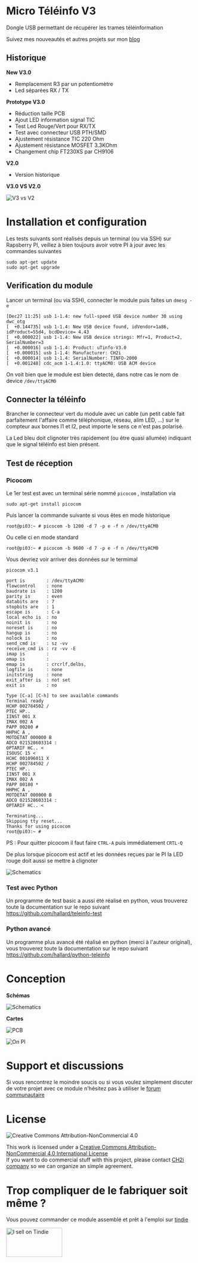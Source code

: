 # Micro Téléinfo V3

Dongle USB permettant de récupérer les trames téléinformation

Suivez mes nouveautés et autres projets sur mon [blog][4] 

## Historique


**New V3.0**

- Remplacement R3 par un potentiomètre
- Led séparées RX / TX

**Prototype V3.0**

- Réduction taille PCB
- Ajout LED information signal TIC
- Test Led Rouge/Vert pour RX/TX
- Test avec connecteur USB PTH/SMD
- Ajustement résistance TIC 220 Ohm
- Ajustement résistance MOSFET 3.3KOhm
- Changement chip FT230XS par CH9106

**V2.0**

- Version historique


**V3.0 VS V2.0**

![V3 vs V2](https://raw.github.com/hallard/teleinfo/main/uTeleinfo/pictures/MicroTeleinfo-3vs2.png)


# Installation et configuration

Les tests suivants sont réalisés depuis un terminal (ou via SSH) sur Rapsberry PI, veillez à bien toujours avoir votre PI à jour avec les commandes suivantes


```shell
sudo apt-get update
sudo apt-get upgrade
```

## Verification du module

Lancer un terminal (ou via SSH), connecter le module puis faites un `dmesg -e`

```shell
[Dec27 11:25] usb 1-1.4: new full-speed USB device number 30 using dwc_otg
[  +0.144735] usb 1-1.4: New USB device found, idVendor=1a86, idProduct=55d4, bcdDevice= 4.43
[  +0.000022] usb 1-1.4: New USB device strings: Mfr=1, Product=2, SerialNumber=3
[  +0.000016] usb 1-1.4: Product: uTinfo-V3.0
[  +0.000015] usb 1-1.4: Manufacturer: CH2i
[  +0.000014] usb 1-1.4: SerialNumber: TINFO-2000
[  +0.001248] cdc_acm 1-1.4:1.0: ttyACM0: USB ACM device
```

On voit bien que le module est bien detecté, dans notre cas le nom de device `/dev/ttyACM0`

## Connecter la téléinfo

Brancher le connecteur vert du module avec un cable (un petit cable fait parfaitement l'affaire comme téléphonique, réseau, alim LED, ...) sur le compteur aux bornes I1 et I2, peut importe le sens ce n'est pas polarisé.

La Led bleu doit clignoter très rapidement (ou être quasi allumée) indiquant que le signal téléinfo est bien présent.

## Test de réception 

### Picocom

Le 1er test est avec un terminal série nommé `picocom` , installation via 

```shell
sudo apt-get install picocom
```

Puis lancer la commande suivante si vous êtes en mode historique
```shell
root@pi03:~ # picocom -b 1200 -d 7 -p e -f n /dev/ttyACM0 
```

Ou celle ci en mode standard
```shell
root@pi03:~ # picocom -b 9600 -d 7 -p e -f n /dev/ttyACM0 
```

Vous devriez voir arriver des données sur le termimal 

```shell
picocom v3.1

port is        : /dev/ttyACM0
flowcontrol    : none
baudrate is    : 1200
parity is      : even
databits are   : 7
stopbits are   : 1
escape is      : C-a
local echo is  : no
noinit is      : no
noreset is     : no
hangup is      : no
nolock is      : no
send_cmd is    : sz -vv
receive_cmd is : rz -vv -E
imap is        : 
omap is        : 
emap is        : crcrlf,delbs,
logfile is     : none
initstring     : none
exit_after is  : not set
exit is        : no

Type [C-a] [C-h] to see available commands
Terminal ready
HCHP 002784502 /
PTEC HP..  
IINST 001 X
IMAX 002 A
PAPP 00200 #
HHPHC A ,
MOTDETAT 000000 B
ADCO 021528603314 :
OPTARIF HC.. <
ISOUSC 15 <
HCHC 001096011 X
HCHP 002784502 /
PTEC HP..  
IINST 001 X
IMAX 002 A
PAPP 00180 *
HHPHC A ,
MOTDETAT 000000 B
ADCO 021528603314 :
OPTARIF HC.. <

Terminating...
Skipping tty reset...
Thanks for using picocom
root@pi03:~ # 

```

PS : Pour quitter picocom il faut faire `CTRL-A` puis immédiatement `CRTL-Q`

De plus lorsque picocom est actif et les données reçues par le PI la LED rouge doit aussi se mettre à clignoter 

![Schematics](https://raw.github.com/hallard/teleinfo/main/uTeleinfo/pictures/MicroTeleinfo-blink.gif)


### Test avec Python

Un programme de test basic a aussi été réalisé en python, vous trouverez toute la documentation sur le repo suivant
https://github.com/hallard/teleinfo-test

### Python avancé

Un programme plus avancé été réalisé en python (merci à l'auteur original), vous trouverez toute la documentation sur le repo suivant
https://github.com/hallard/python-teleinfo


# Conception

**Schémas** 

![Schematics](https://raw.github.com/hallard/teleinfo/main/uTeleinfo/pictures/MicroTeleinfo-sch.png)

**Cartes**  

![PCB](https://raw.github.com/hallard/teleinfo/main/uTeleinfo/pictures/MicroTeleinfo-pcb.png)

![On PI](https://raw.github.com/hallard/teleinfo/main/uTeleinfo/pictures/MicroTeleinfo-plugged.png)


# Support et discussions

Si vous rencontrez le moindre soucis ou si vous voulez simplement discuter de votre projet avec ce module n'hésitez pas à utiliser le [forum communautaire](https://community.ch2i.eu/category/9)

# License

<img alt="Creative Commons Attribution-NonCommercial 4.0" src="https://i.creativecommons.org/l/by-nc/4.0/88x31.png">   

This work is licensed under a [Creative Commons Attribution-NonCommercial 4.0 International License](http://creativecommons.org/licenses/by-nc/4.0/)    
If you want to do commercial stuff with this project, please contact [CH2i company](https://ch2i.eu/en#support) so we can organize an simple agreement.

# Trop compliquer de le fabriquer soit même ? 

Vous pouvez commander ce module assemblé et prêt à l'emploi sur [tindie][1]

<a href="https://www.tindie.com/products/25467/"><img src="https://d2ss6ovg47m0r5.cloudfront.net/badges/tindie-mediums.png" alt="I sell on Tindie" width="150" height="78"></a>


[1]: https://www.tindie.com/products/28873/
[4]: http://hallard.me
[5]: http://hallard.me/teleinfo/
[6]: https://www.tindie.com/products/Hallard/micro-teleinfo/
